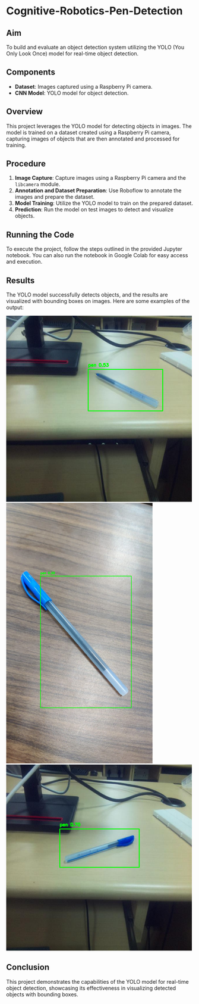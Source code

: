# Cognitive-Robotics-Pen-Detection

## Aim
To build and evaluate an object detection system utilizing the YOLO (You Only Look Once) model for real-time object detection.

## Components
- **Dataset**: Images captured using a Raspberry Pi camera.
- **CNN Model**: YOLO model for object detection.

## Overview
This project leverages the YOLO model for detecting objects in images. The model is trained on a dataset created using a Raspberry Pi camera, capturing images of objects that are then annotated and processed for training.

## Procedure
1. **Image Capture**: Capture images using a Raspberry Pi camera and the `libcamera` module.
2. **Annotation and Dataset Preparation**: Use Roboflow to annotate the images and prepare the dataset.
3. **Model Training**: Utilize the YOLO model to train on the prepared dataset.
4. **Prediction**: Run the model on test images to detect and visualize objects.

## Running the Code
To execute the project, follow the steps outlined in the provided Jupyter notebook. You can also run the notebook in Google Colab for easy access and execution.

## Results
The YOLO model successfully detects objects, and the results are visualized with bounding boxes on images. Here are some examples of the output:

<img src="pred1.png" alt="Predicted Image 1" width="500"/>
<img src="pred2.png" alt="Predicted Image 2" height="700"/>
<img src="pred3.png" alt="Predicted Image 3" width="500"/>

## Conclusion
This project demonstrates the capabilities of the YOLO model for real-time object detection, showcasing its effectiveness in visualizing detected objects with bounding boxes.
